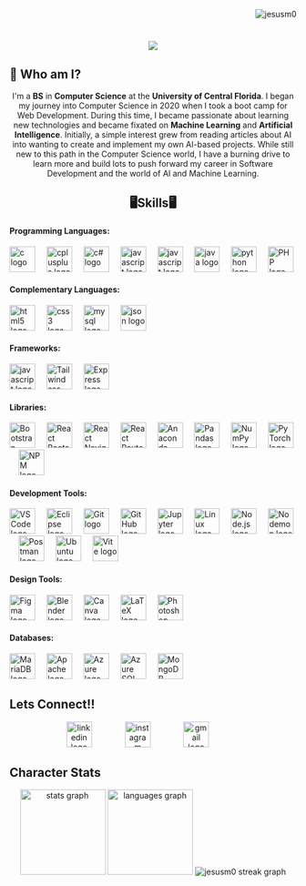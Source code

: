 
<p align="right"> <img src="https://komarev.com/ghpvc/?username=jesusm0&label=Profile%20views&color=red&style=flat" alt="jesusm0" /> </p>
<h1 align="center">
    <img src="https://readme-typing-svg.herokuapp.com/?font=Doto&size=35&center=true&color=F75305&vCenter=true&width=1000&height=70&lines=+🙌¡Bienienvenidos!🙌+My+Name+is+Jesus+Molina!;" />
</h1>

## 🔎 Who am I?
<p align="center">I'm a <b>BS</b> in <b>Computer Science</b> at the <b>University of Central Florida</b>. I began my journey into Computer Science in 2020 when I took a boot camp for Web Development. During this time, I became passionate about learning new technologies and became fixated on <b>Machine Learning</b> and <b>Artificial Intelligence</b>. Initially, a simple interest grew from reading articles about AI into wanting  to create and implement my own AI-based projects. While still new to this path in the Computer Science world, I have a burning drive to learn more and build lots to push forward my career in Software Development and the world of AI and Machine Learning.</p>


<!------------------------------------------------------------------ Showcase Section -----------------------------------------------------------------------------------> 
<!-- Showcase Title --> 
<h2 align="center">🖥️Skills🖥️</h2>

<!-- Coding Languages Container --> <!---------------------------------------------------------------------------------------------------------------------------------------------->
<h4>Programming Languages:</h4>
<div align="left">
  <!-- C Logo -->
  <img src="https://cdn.jsdelivr.net/gh/devicons/devicon/icons/c/c-original.svg" height="45" alt="c logo"  />
  <img width="12" />

  <!-- C++ Logo -->
  <img src="https://cdn.jsdelivr.net/gh/devicons/devicon/icons/cplusplus/cplusplus-original.svg" height="45" alt="cplusplus logo"  />
  <img width="12" />

   <!-- C# Logo -->
  <img src="https://cdn.jsdelivr.net/gh/devicons/devicon/icons/csharp/csharp-original.svg" height="45" alt="c# logo"  />
  <img width="12" />

  <!-- JavaScript Logo -->
  <img src="https://cdn.jsdelivr.net/gh/devicons/devicon/icons/javascript/javascript-original.svg" height="45" alt="javascript logo"  />
  <img width="12" />

  <!-- TypeScript Logo -->
  <img src="https://cdn.jsdelivr.net/gh/devicons/devicon/icons/typescript/typescript-original.svg" height="45" alt="javascript logo"  />
  <img width="12" />

  <!-- Java Logo -->
  <img src="https://cdn.jsdelivr.net/gh/devicons/devicon/icons/java/java-original.svg" height="45" alt="java logo"  />
  <img width="12" />

  <!-- Python Logo -->
  <img src="https://cdn.jsdelivr.net/gh/devicons/devicon/icons/python/python-original.svg" height="45" alt="python logo"  />
  <img width="12" />

   <!-- PHP Logo -->
  <img src="https://cdn.jsdelivr.net/gh/devicons/devicon/icons/php/php-original.svg" height="45" alt="PHP logo"  />
  <img width="12" />
</div>

<!-- Complementary Languages Container --> <!---------------------------------------------------------------------------------------------------------------------------------------------->
<h4>Complementary Languages:</h4>
<div align="left">
   <!-- HTML Logo -->
  <img src="https://cdn.jsdelivr.net/gh/devicons/devicon/icons/html5/html5-original.svg" height="45" alt="html5 logo"  />
  <img width="12" />

  <!-- CSS Logo -->
  <img src="https://cdn.jsdelivr.net/gh/devicons/devicon/icons/css3/css3-original.svg" height="45" alt="css3 logo"  />
  <img width="12" />

   <!-- MYSQL Logo -->
  <img src="https://cdn.jsdelivr.net/gh/devicons/devicon/icons/mysql/mysql-original.svg" height="45" alt="mysql logo"  />
  <img width="12" />

  <!-- JSON Logo -->
  <img src="https://cdn.jsdelivr.net/gh/devicons/devicon/icons/json/json-original.svg" height="45" alt="json logo"  />
  <img width="12" />
</div>

<!-- Frameworks Container --> <!---------------------------------------------------------------------------------------------------------------------------------------------->
<h4>Frameworks:</h4>
<div align="left">
  <!-- React Logo -->
  <img src="https://cdn.jsdelivr.net/gh/devicons/devicon/icons/react/react-original.svg" height="45" alt="javascript logo"  />
  <img width="12" />
    
  <!-- Tailwind CSS Logo -->
  <img src="https://cdn.jsdelivr.net/gh/devicons/devicon/icons/tailwindcss/tailwindcss-original.svg" height="45" alt="Tailwind css logo"  />
  <img width="12" />

  <!-- Express Logo -->
  <img src="https://cdn.jsdelivr.net/gh/devicons/devicon/icons/express/express-original.svg" height="45" alt="Express logo"  />
  <img width="12" />
</div>

<!-- Libraries Container --> <!---------------------------------------------------------------------------------------------------------------------------------------------->
<h4>Libraries:</h4>
<div align="left">
  <!-- Bootstrap Logo -->
  <img src="https://cdn.jsdelivr.net/gh/devicons/devicon/icons/bootstrap/bootstrap-original.svg" height="45" alt="Bootstrap logo" />
  <img width="12" />
  
  <!-- React Bootstrap Logo -->
  <img src="https://cdn.jsdelivr.net/gh/devicons/devicon/icons/reactbootstrap/reactbootstrap-original.svg" height="45" alt="React Bootstrap logo" />
  <img width="12" />
  
  <!-- React Navigation Logo -->
  <img src="https://cdn.jsdelivr.net/gh/devicons/devicon/icons/reactnavigation/reactnavigation-original.svg" height="45" alt="React Navigation logo" />
  <img width="12" />
  
  <!-- React Router Logo -->
  <img src="https://cdn.jsdelivr.net/gh/devicons/devicon/icons/reactrouter/reactrouter-original.svg" height="45" alt="React Router logo" />
  <img width="12" />
  
  <!-- Anaconda Logo -->
  <img src="https://cdn.jsdelivr.net/gh/devicons/devicon/icons/anaconda/anaconda-original.svg" height="45" alt="Anaconda logo" />
  <img width="12" />
  
  <!-- Pandas Logo -->
  <img src="https://cdn.jsdelivr.net/gh/devicons/devicon/icons/pandas/pandas-original.svg" height="45" alt="Pandas logo" />
  <img width="12" />
  
  <!-- NumPy Logo -->
  <img src="https://cdn.jsdelivr.net/gh/devicons/devicon/icons/numpy/numpy-original.svg" height="45" alt="NumPy logo" />
  <img width="12" />
  
  <!-- PyTorch Logo -->
  <img src="https://cdn.jsdelivr.net/gh/devicons/devicon/icons/pytorch/pytorch-original.svg" height="45" alt="PyTorch logo" />
  <img width="12" />
  
  <!-- NPM Logo -->
  <img src="https://cdn.jsdelivr.net/gh/devicons/devicon/icons/npm/npm-original-wordmark.svg" height="45" alt="NPM logo" />
  <img width="12" />
</div>

<!-- Development Tools Container --> <!---------------------------------------------------------------------------------------------------------------------------------------------->
<h4>Development Tools:</h4>
  <div align="left">
    <!-- VSCode Logo -->
  <img src="https://cdn.jsdelivr.net/gh/devicons/devicon/icons/vscode/vscode-original.svg" height="45" alt="VSCode logo" />
  <img width="12" />
  
  <!-- Eclipse Logo -->
  <img src="https://cdn.jsdelivr.net/gh/devicons/devicon/icons/eclipse/eclipse-original.svg" height="45" alt="Eclipse logo" />
  <img width="12" />
  
  <!-- Git Logo -->
  <img src="https://cdn.jsdelivr.net/gh/devicons/devicon/icons/git/git-original.svg" height="45" alt="Git logo" />
  <img width="12" />
  
  <!-- GitHub Logo -->
  <img src="https://cdn.jsdelivr.net/gh/devicons/devicon/icons/github/github-original.svg" height="45" alt="GitHub logo" />
  <img width="12" />
  
  <!-- Jupyter Logo -->
  <img src="https://cdn.jsdelivr.net/gh/devicons/devicon/icons/jupyter/jupyter-original.svg" height="45" alt="Jupyter logo" />
  <img width="12" />
  
  <!-- Linux Logo -->
  <img src="https://cdn.jsdelivr.net/gh/devicons/devicon/icons/linux/linux-original.svg" height="45" alt="Linux logo" />
  <img width="12" />
  
  <!-- Node.js Logo -->
  <img src="https://cdn.jsdelivr.net/gh/devicons/devicon/icons/nodejs/nodejs-original.svg" height="45" alt="Node.js logo" />
  <img width="12" />
  
  <!-- Nodemon Logo -->
  <img src="https://cdn.jsdelivr.net/gh/devicons/devicon/icons/nodemon/nodemon-original.svg" height="45" alt="Nodemon logo" />
  <img width="12" />
  
  <!-- Postman Logo -->
  <img src="https://cdn.jsdelivr.net/gh/devicons/devicon/icons/postman/postman-original.svg" height="45" alt="Postman logo" />
  <img width="12" />
  
  <!-- Ubuntu Logo -->
  <img src="https://cdn.jsdelivr.net/gh/devicons/devicon/icons/ubuntu/ubuntu-plain.svg" height="45" alt="Ubuntu logo" />
  <img width="12" />
  
  <!-- Vite Logo -->
  <img src="https://cdn.jsdelivr.net/gh/devicons/devicon/icons/vitejs/vitejs-original.svg" height="45" alt="Vite logo" />
  <img width="12" />
</div>

<!-- Design Tools Container --> <!---------------------------------------------------------------------------------------------------------------------------------------------->
<h4>Design Tools:</h4>
<div align="left">
   <!-- Figma Logo -->
  <img src="https://cdn.jsdelivr.net/gh/devicons/devicon/icons/figma/figma-original.svg" height="45" alt="Figma logo" />
  <img width="12" />
  
  <!-- Blender Logo -->
  <img src="https://cdn.jsdelivr.net/gh/devicons/devicon/icons/blender/blender-original.svg" height="45" alt="Blender logo" />
  <img width="12" />
  
  <!-- Canva Logo -->
  <img src="https://cdn.jsdelivr.net/gh/devicons/devicon/icons/canva/canva-original.svg" height="45" alt="Canva logo" />
  <img width="12" />
  
  <!-- LaTeX Logo -->
  <img src="https://cdn.jsdelivr.net/gh/devicons/devicon/icons/latex/latex-original.svg" height="45" alt="LaTeX logo" />
  <img width="12" />
  
  <!-- Photoshop Logo -->
  <img src="https://cdn.jsdelivr.net/gh/devicons/devicon/icons/photoshop/photoshop-plain.svg" height="45" alt="Photoshop logo" />
  <img width="12" />
</div>

<!-- Databases Container --> <!---------------------------------------------------------------------------------------------------------------------------------------------->
<h4>Databases:</h4>
<div align="left">
    <!-- MariaDB Logo -->
  <img src="https://cdn.jsdelivr.net/gh/devicons/devicon/icons/mariadb/mariadb-original.svg" height="45" alt="MariaDB logo" />
  <img width="12" />
  
  <!-- Apache Logo -->
  <img src="https://cdn.jsdelivr.net/gh/devicons/devicon/icons/apache/apache-original.svg" height="45" alt="Apache logo" />
  <img width="12" />
  
  <!-- Azure Logo -->
  <img src="https://cdn.jsdelivr.net/gh/devicons/devicon/icons/azure/azure-original.svg" height="45" alt="Azure logo" />
  <img width="12" />
  
  <!-- Azure SQL Logo -->
  <img src="https://cdn.jsdelivr.net/gh/devicons/devicon/icons/azuresqldatabase/azuresqldatabase-original.svg" height="45" alt="Azure SQL logo" />
  <img width="12" />
  
  <!-- MongoDB Logo -->
  <img src="https://cdn.jsdelivr.net/gh/devicons/devicon/icons/mongodb/mongodb-original.svg" height="45" alt="MongoDB logo" />
  <img width="12" />
</div>

<!-- AI & LLMs Container --> <!---------------------------------------------------------------------------------------------------------------------------------------------->

## Lets Connect!!
<div align="center">
  <!-- Linkedin Logo --> 
  <a href="https://www.linkedin.com/in/jesus-m0lina/" target="_blank" style="text-decoration: none; color: inherit;">
    <img src="https://raw.githubusercontent.com/maurodesouza/profile-readme-generator/master/src/assets/icons/social/linkedin/default.svg" height="45" alt="linkedin logo"  />
  </a>
  <img width="50" />

 <!-- instagram Logo --> 
  <a href="https://www.instagram.com/_theonlychuycho_" target="_blank" style="text-decoration: none; color: inherit;">
    <img src="https://raw.githubusercontent.com/maurodesouza/profile-readme-generator/master/src/assets/icons/social/instagram/default.svg"  height="45" alt="instagram logo"  />
  </a>
  <img width="50" />

  <!-- Gmail Logo -->
  <a href="mailto:jes.mol1978@gmail.com" target="_blank" style="text-decoration: none; color: inherit;">
    <img src="https://raw.githubusercontent.com/maurodesouza/profile-readme-generator/master/src/assets/icons/social/gmail/default.svg"  height="45" alt="gmail logo"  />
  </a>
  <img width="50" />
</div>

## Character Stats
<div align="center">
<img src="https://github-readme-stats.vercel.app/api?username=JesusM0&hide_title=false&hide_rank=false&show_icons=true&include_all_commits=true&count_private=true&disable_animations=false&theme=dark&locale=en&hide_border=false&custom_title=Jesus%20Molina's%20GitHub%20Stats" height="150" alt="stats graph"  />
<img src="https://github-readme-stats.vercel.app/api/top-langs?username=JesusM0&locale=en&hide_title=false&layout=compact&card_width=320&langs_count=5&theme=dark&hide_border=false&custom_title=Coding%20Languages" height="150" alt="languages graph"  />
<img src="https://github-readme-streak-stats.herokuapp.com/?user=jesusm0&theme=dark" 
       alt="jesusm0 streak graph" />
</div>






